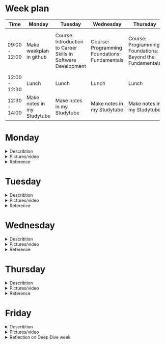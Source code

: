 # Week plan

| Time              | Monday           | Tuesday          | Wednesday         | Thursday          | Friday            |
|-------------------|------------------|------------------|-------------------|-------------------|-------------------|
| 09:00 - 12:00|Make weekplan in github| Course: Introduction to Career Skills in Software Development|Course: Programming Foundations: Fundamentals|Course: Programming Foundations: Beyond the Fundamentals|/Set myself up to take the exam/Take the final course exam
| 12:00 - 12:30| Lunch           | Lunch            | Lunch             | Lunch             | Lunch             |
| 12:30 - 14:00|Make notes in my Studytube|Make notes in my Studytube|Make notes in my Studytube|Make notes in my Studytube|Make Studytube in Github done|

# Monday

<details>
<summary> Describtion</summary>
<br>
Today, I dedicated time to create a weekly plan, opting to use GitHub as my platform of choice. I plan to try to integrate it with Powerpages by this Friday. Additionally, I conducted research to identify relevant LinkedIn certificates for the current semester. Ultimately, I discovered a certification program titled "Career Essentials in Software Development by Microsoft and LinkedIn" (There is a link in the Reference section). The certificate consists of three different courses. 1. Introduction to Career Skills in Software Development 2. Programming Foundations: Fundamentals 3. Programming Foundations: Beyond the Fundamentals (See picture in the dropdown menu "Pictures/video")
</details>


<details>
<summary> Pictures/video</summary>
<br>

<img width="848" alt="Skærmbillede 2023-09-29 kl  15 30 53" src="https://github.com/MathiasFonseca/Studytube/assets/92019457/6beec91e-b134-402a-9458-89a1c4cb0090">

<img width="1087" alt="Skærmbillede 2023-09-29 kl  15 31 15" src="https://github.com/MathiasFonseca/Studytube/assets/92019457/8d5521a3-ae00-438f-b018-a67f87170394">

 <img width="630" alt="Skærmbillede 2023-09-29 kl  15 33 46" src="https://github.com/MathiasFonseca/Studytube/assets/92019457/991fdec1-489b-4ca6-80d5-a39f6f045c25">

</details>

<details>
<summary> Reference</summary>
<br> 
(https://www.linkedin.com/learning/paths/career-essentials-in-software-development-by-microsoft-and-linkedin?u=36836804)
  
</details>


# Tuesday

<details>
<summary> Describtion</summary>
<br>

<img width="792" alt="Skærmbillede 2023-09-29 kl  15 46 25" src="https://github.com/MathiasFonseca/Studytube/assets/92019457/9fd3e79c-769a-42e3-ab93-bf2898d8e972">

Today marked the inaugural day of the course, where I delved into the subject of "Introduction to Career Skills in Software Development." This session was expertly presented by Annyce Davis.(There is a picture of the her in the dropdown menu)

The course encompassed fundamental concepts of the software development profession, including an exploration of various roles, programming languages, and practical coding exercises. To cap off the course, I completed an examination, the details of which can be found in the picture dropdown. Additionally, there will be code snippets from the exercises. While I found the course somewhat straightforward, I believe it was still beneficial in reinvigorating my coding skills.


</details>

<details>
<summary> Pictures/video</summary>
<br>

The instructor, Annyce Davis. Annyce Davis is an engineering leader, international conference speaker, and author.

<img width="1146" alt="Skærmbillede 2023-09-29 kl  15 53 12" src="https://github.com/MathiasFonseca/Studytube/assets/92019457/f96e2a88-d44b-4e71-9a10-db20e0209889">


Bolean: 


Boolean, or Boolean logic, is a fundamental concept in computer science and mathematics that deals with the manipulation and representation of binary values, which can only have one of two possible states: true or false, often represented as 1 and 0, respectively. Boolean logic is named after the mathematician and logician George Boole, who developed the algebraic system in the mid-19th century.

In Boolean logic, there are three basic logical operations: AND, OR, and NOT. These operations allow you to combine and manipulate true and false values to make decisions, evaluate conditions, and perform various logical tasks. Here's a brief explanation of each of these operations:

AND Operation: The AND operation returns true (1) only when both of its operands are true (1). In other words, it produces a true result if and only if all the conditions being checked are true.

Example:

True AND True = True
True AND False = False
False AND True = False
False AND False = False
OR Operation: The OR operation returns true (1) if at least one of its operands is true (1). It produces a false result only if both operands are false (0).

Example:

True OR True = True
True OR False = True
False OR True = True
False OR False = False
NOT Operation: The NOT operation negates the input boolean value. It returns true (1) if the input is false (0), and it returns false (0) if the input is true (1).

Example:

NOT True = False
NOT False = True
Boolean logic is essential in computer programming and digital electronics because it forms the basis for decision-making and conditional statements. In programming, you often use Boolean variables and expressions to control the flow of a program, perform comparisons, and make decisions. For example, you might use Boolean variables to check if a condition is met and then execute specific code based on whether the condition is true or false.

Here's a simple Python example:

<img width="515" alt="Skærmbillede 2023-09-29 kl  16 05 03" src="https://github.com/MathiasFonseca/Studytube/assets/92019457/dec0a707-f73a-44a1-9c56-2eb9d8c4c7b9">

    
In this example, Boolean variables (is_raining and is_sunny) are used to determine the weather conditions, and Boolean logic is used in the if statements to decide what message to print based on the conditions.



function def: 

In Python, a function is a reusable block of code that performs a specific task or set of tasks. Functions are defined using the def keyword and can take input values (parameters), process them, and optionally return a result. They allow you to organize your code into smaller, more manageable pieces and promote code reuse. Here's a short summary:

A function in Python is defined using the def keyword.
It can have parameters (input values) that are passed to it.
The function body contains the code that defines what the function does.
Functions can optionally return a result using the return statement.
You can call (use) a function in your code by its name, passing arguments as needed.
Example of a simple Python function:

<img width="662" alt="Skærmbillede 2023-09-29 kl  16 10 11" src="https://github.com/MathiasFonseca/Studytube/assets/92019457/7723ab22-8b44-4c28-9480-f0e4afebeb2f">

classes: 

In Python, a class is a blueprint for creating objects, and it defines a set of attributes and methods that the objects created from the class will have. Here's a short explanation:

Blueprint for Objects: A class serves as a template or blueprint for creating objects. It defines the structure and behavior that objects created from the class will possess.

Attributes: Attributes are variables that store data specific to each object created from the class. These attributes are also known as instance variables.

Methods: Methods are functions defined within the class that define the behavior of the class and its objects. They can operate on the attributes of the class and perform various actions.

Objects: Objects are instances of a class. When you create an object from a class, you are essentially creating a specific instance of that class with its own set of attributes and the ability to call its methods.

Here's a simple example of a Python class:

<img width="676" alt="Skærmbillede 2023-09-29 kl  16 11 32" src="https://github.com/MathiasFonseca/Studytube/assets/92019457/f3aec066-a809-4117-ae3e-cafa61ea8d10">

In this example, we define a Dog class with attributes (name and age) and a method (bark). We then create two Dog objects, dog1 and dog2, each with its own set of attributes. We access the attributes and call the bark method on these objects.

Classes are fundamental to object-oriented programming in Python, and they help you organize and encapsulate your code into reusable and logical units.

adding modules: 

In Python, a module is a file containing Python code, typically consisting of functions, classes, and variables. Modules are used to organize and separate code into reusable components. Here's a short explanation:

Code Organization: Modules help you organize your Python code by grouping related functions, classes, and variables into separate files. Each module can focus on a specific aspect of your program.

Code Reusability: Modules enable code reuse. You can import functions, classes, and variables from one module into another, allowing you to use the same code in multiple parts of your program.

Namespace: Modules create a separate namespace for their contents, preventing naming conflicts. You can use modules to avoid naming clashes between different parts of your program.

Standard Library: Python comes with a rich standard library of modules that provide pre-built functionality for various tasks, such as file handling, data manipulation, and networking.

Here's a basic example of how to use a module:

Suppose you have a file named my_module.py containing the following code:

my_module.py

def greet(name):
    return f"Hello, {name}!"
You can then import and use the greet function from this module in another Python script:

main.py

import my_module

message = my_module.greet("Alice")
print(message)  # This will print "Hello, Alice!"
In this example, my_module.py is a module, and we import the greet function from it into main.py. This allows us to use the greet function in our main program.

Modules are a fundamental concept in Python, helping you structure your code and make it more modular and maintainable. They are essential for building large and complex Python applications.

</details>

<details>
<summary> Reference</summary>
<br>
(https://www.linkedin.com/learning/introduction-to-career-skills-in-software-development/beginning-your-programming-journey?contextUrn=urn%3Ali%3AlyndaLearningPath%3A62f55081498ea51c77208c51&u=36836804)
</details>

# Wednesday

<details>
<summary> Describtion</summary>
<br>
On the second day of my certificate course, I underwent a refresher on essential coding fundamentals, including basic statements and expressions, variables and data types, integers and strings, conditions, and the creation and invocation of functions. The course initially began on a rather straightforward note but gradually grew more challenging as it progressed. It featured a balanced blend of theoretical content and practical exercises, with downloadable exercise materials available on the course website. 
 
Annyce Davis continued to be the course presenter for the day, and the course was aptly titled "Programming Foundations: Fundamentals."

<img width="1038" alt="Skærmbillede 2023-09-30 kl  17 10 33" src="https://github.com/MathiasFonseca/Studytube/assets/92019457/89b5b0d7-8f01-4fa9-ad6b-355fc975f47d">


</details>

<details>
<summary> Pictures/video</summary>
<br>

Todays focus was if/else statements 

What is an if statement?

Notes: An if statement is like making a decision in your code. Imagine you're choosing between two paths in a maze. If you take the left path (if something is true), you'll do one thing, and if you take the right path (if something is false), you'll do something else.

Basic Syntax:

In Python, we write if statements like this:

<img width="675" alt="image" src="https://github.com/MathiasFonseca/Studytube/assets/92019457/71945d7c-24a3-437d-a4d8-cebf5520cab5">

You use if followed by a condition (like checking if a number is greater than another) and then a colon. The indented code under it runs only if the condition is true.

What is an else statement?

Now, what if there's a different action you want to take if the condition is false? That's where else comes in. It's like a backup plan.

Basic Syntax with else:

<img width="552" alt="image" src="https://github.com/MathiasFonseca/Studytube/assets/92019457/6eb636a5-605f-4560-8c3c-1ed00a1648ca">

You can think of if as "Do this if it's true," and else as "Do this if it's not true."

Putting it Together:

Here's an example:

<img width="540" alt="image" src="https://github.com/MathiasFonseca/Studytube/assets/92019457/748d2a1c-8d78-4d5f-9823-471ad9ecd38e">

In this case, if the age is 18 or older (the condition is true), it prints "You are an adult." If not, it prints "You are not an adult."


</details>

<details>
<summary> Reference</summary>
<br>
https://www.linkedin.com/learning/programming-foundations-fundamentals-3/the-fundamentals-of-programming?contextUrn=urn%3Ali%3AlyndaLearningPath%3A62f55081498ea51c77208c51&u=36836804 
</details>

# Thursday

<details>
<summary> Describtion</summary>
<br>

![image](https://github.com/MathiasFonseca/Studytube/assets/92019457/214d8233-bc84-4a4e-9030-99a7723f232b)

On the third day of the program, we had the privilege of being instructed by none other than Sasha Vodnik, who holds the esteemed position of Principal Technical Course Developer at DocuSign. The focal point of the session revolved around the theme of "Programming Foundations: Exploring Beyond the Basics."


This particular course presented a somewhat elevated level of complexity, requiring a bit more effort and concentration on my part. However, I found that with diligence and a focused approach, I was able to not only manage the challenges but also gain a comprehensive understanding of the content.

What set this course apart was the depth to which it explored various programming concepts. It took us beyond the foundational knowledge provided in the preceding two courses and introduced us to a more advanced set of methods and theories. Despite the increased complexity, I noticed that the strong foundation I had built from the earlier courses played a crucial role in facilitating my progress. It was evident that those fundamental concepts still had a significant impact on my ability to grasp the more advanced material and apply it effectively when working on the exercises.

Throughout the course, we delved into a diverse range of topics. These included constructing and effectively utilizing collections, mastering iterations and loops, harnessing the power of external code through functions, manipulating strings with finesse, honing debugging skills, and immersing ourselves in object-oriented programming principles.

What greatly contributed to my understanding of these concepts was Sasha's teaching approach. She had a knack for elucidating complex theoretical ideas by using relatable, everyday, and no-code visual examples. This teaching style made the content accessible and allowed me to bridge the gap between theory and practical application with confidence.

In conclusion, while this course presented its challenges, I am pleased to report that it was a rewarding experience. It pushed me to expand my programming horizons, building upon the solid foundation laid in the earlier courses. The diverse array of topics covered and Sasha's effective teaching methods left me with a deeper understanding of programming fundamentals beyond the basics.

</details>

<details>
<summary> Pictures/video</summary>
<br>

Creating a simple dictionary in Python is quite straightforward. A dictionary is a collection of key-value pairs, where each key is associated with a value. Here's how you can create a dictionary and print its values:

<img width="384" alt="image" src="https://github.com/MathiasFonseca/Studytube/assets/92019457/4275134d-6d59-4b30-8600-edf9fd354b7c">

In this example:

We create a dictionary named my_dict with three key-value pairs.
The keys are strings ("name," "age," and "city"), and the values associated with each key are also of various types (a string, an integer, and another string).
To access the values in the dictionary, you use square brackets [] with the key as the index. For example, my_dict["name"] accesses the value associated with the key "name," which is "John."

When you run this code, it will print the values associated with each key in the dictionary:

<img width="218" alt="image" src="https://github.com/MathiasFonseca/Studytube/assets/92019457/4fe4d509-2cdb-4b70-97ed-104bab774fb3">

You can also modify the values in a dictionary or add new key-value pairs as needed. Dictionaries are versatile and widely used in Python for various data storage and retrieval tasks.

A "while loop" in Python repeatedly executes a block of code as long as a given condition remains true. Indentation is used to define the scope of the code within the loop. The loop continues until the condition evaluates to False. Avoid creating infinite loops.

Example:

<img width="234" alt="image" src="https://github.com/MathiasFonseca/Studytube/assets/92019457/ceae9fee-56f5-4fe5-b6c4-047f253984d1">

In this example, the loop prints values from 0 to 4 because it runs as long as count is less than 5.

In Python, you can use a "for loop" to iterate through elements in a list and perform an action on each element.

Example:

<img width="390" alt="image" src="https://github.com/MathiasFonseca/Studytube/assets/92019457/2eae7cd4-cc75-4ec4-923d-0c7873786fb8">

In this example, the "for loop" iterates through the fruits list and prints each fruit one by one.

To import an existing module from another file in Python, you can use the import statement. Here's a brief explanation with an example:

Suppose you have a Python file named my_module.py with the following content:


<img width="348" alt="image" src="https://github.com/MathiasFonseca/Studytube/assets/92019457/9db3ae7f-37b8-4797-a1ad-2904e6d8b1cb">

Now, you want to import and use the greet function from my_module.py in another file, say main.py:

<img width="414" alt="image" src="https://github.com/MathiasFonseca/Studytube/assets/92019457/2b9e93b4-43f7-42b8-a8ae-f892fa70196b">

In this example:

We use the import statement to import the my_module module into the main.py file.

After importing, you can access functions and variables defined in my_module using the module_name.function_name syntax. Here, we call the greet function from my_module and store its result in the message variable.

Finally, we print the message variable to display the greeting.

When you run main.py, it will import my_module.py, call the greet function, and print the greeting message:


<img width="177" alt="image" src="https://github.com/MathiasFonseca/Studytube/assets/92019457/ef345028-02c5-44ee-8e1e-08fa4a13dafe">

This is how you can import and use functions and variables from one Python file in another using the import statement.


Certainly! Debugging is an essential skill in programming, where you identify and fix issues in your code. Let's walk through an example where we have a buggy Python code snippet and fix it:

Original buggy code:

<img width="604" alt="image" src="https://github.com/MathiasFonseca/Studytube/assets/92019457/59190e01-d1c9-477c-b9f3-da0a348747d3">

The issues in the original code are as follows:

The range function should include 10 if we want to find the sum of even numbers from 1 to 10.
The loop condition should be for i in range(1, 11): to include 10.
The loop is summing odd numbers instead of even numbers because of the incorrect if condition.

Here's the corrected code:

<img width="565" alt="image" src="https://github.com/MathiasFonseca/Studytube/assets/92019457/26efe7c4-e0d8-464e-a002-5efe861c9d8e">

In this corrected code:

We've changed the range to range(1, 11) to include the number 10 in the iteration.

The if condition i % 2 == 0 checks if the number is even before adding it to sum_even.

Now, the code will correctly calculate and print the sum of even numbers from 1 to 10.

When you run the corrected code, it will output:


<img width="265" alt="image" src="https://github.com/MathiasFonseca/Studytube/assets/92019457/577fdd60-fa7e-43da-998a-8ca595063f16">

This demonstrates how debugging involves identifying and fixing issues in the code to achieve the desired functionality.


</details>

<details>
<summary> Reference</summary>
<br>
 
https://www.linkedin.com/learning/programming-foundations-beyond-the-fundamentals/broadening-your-knowledge-of-programming-fundamentals-22191968?contextUrn=urn%3Ali%3AlyndaLearningPath%3A62f55081498ea51c77208c51&resume=false
 
</details>

# Friday

<details>
<summary> Describtion</summary>
<br>
 
Today marked the culmination of my course as I confidently walked into the examination hall for the final test. To my delight, I emerged victorious, achieving a commendable score of 80%. The examination, though more challenging than the smaller quizzes and assessments we encountered during the course, was well within my grasp.

Within the exam, I encountered a diverse range of questions, each presenting its unique set of challenges. Some questions tasked me with identifying errors in code snippets, and I adeptly pinpointed and corrected these issues. Meanwhile, other questions presented code examples, and my deep understanding of programming concepts allowed me to accurately predict the correct output.

One notable aspect that added complexity to the exam was the inclusion of questions related to programming languages beyond our primary focus in the course. Ruby, Java, JavaScript, and C++ made appearances, but my solid foundation in programming principles enabled me to tackle these questions with confidence. I navigated through these different languages, showcasing my adaptability and versatility as a programmer.

In retrospect, this exam was a testament to my growth and proficiency in programming. It highlighted my ability to apply my skills across various programming paradigms and languages. Achieving an 80% score reaffirms my dedication to becoming a more proficient and versatile programmer in the future, setting the stage for further success in my programming journey.


</details>

<details>
<summary> Pictures/video</summary>
<br>

<img width="777" alt="image" src="https://github.com/MathiasFonseca/Studytube/assets/92019457/0d8fafd0-eea7-45d7-af69-cb3866bf9978">

</details>

<details>
<summary> Reflection on Deep Dive week</summary>
<br>

This course has been an incredibly educational and enriching experience for me. It provided a valuable opportunity to delve into coding, something I had been meaning to do for a while. While I already had a grasp of many fundamental concepts, the course allowed me to revisit and reinforce my existing knowledge through hands-on practice.

Undoubtedly, failing the test twice was disappointing and made this week feel like a bit of a setback. However, I see this as a valuable learning experience. It has become evident to me that to excel in the exam, I need to put in more effort, not only by honing my skills in Python but also by acquiring a solid foundation in the fundamentals of other programming languages.

In addition to my coding journey, this week has also seen improvements in my writing skills in Markdown, which is a valuable tool for documentation, and my familiarity with GitHub. These skills are invaluable in the world of programming and development, and I'm pleased to have enhanced them during this course.

In sum, despite the challenges and setbacks, this course has been a stepping stone in my pursuit of becoming a more proficient programmer. It has not only refreshed my existing knowledge but also opened doors to new skills and tools that will undoubtedly benefit me in my future endeavors in the world of coding and development.

# Weekplan
Having a week plan in place proved to be immensely beneficial for me during this course. I successfully executed the tasks I had outlined for each day, with only minor adjustments to the daily timeframes. This structured approach was instrumental in helping me maintain focus, immerse myself deeply in the course materials, and stay on track throughout the week.

The week plan served as a guiding framework that not only helped me prioritize and allocate time efficiently but also ensured that I could fully engage with the course content. It provided a sense of organization and discipline, enabling me to make the most of my study time and achieve my goals effectively.

In hindsight, I can confidently say that the week plan was a key contributor to my success during this period. It reinforced the importance of planning and time management in the learning process, a lesson that I will undoubtedly carry forward in my future endeavors.

</details>
